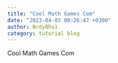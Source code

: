 ```yaml
---
title: "Cool Math Games Com"
date: "2023-04-03 08:26:47 +0300"
author: NrdyBhu1
category: tutorial blog
---
```

Cool Math Games Com

